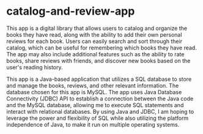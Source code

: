 # catalog-and-review-app
This app is a digital library that allows users to catalog and organize the books they have read, along with the ability to add their own personal reviews for each book. Users can easily search and sort through their catalog, which can be useful for remembering which books they have read. The app may also include additional features such as the ability to rate books, share reviews with friends, and discover new books based on the user's reading history.

This app is a Java-based application that utilizes a SQL database to store and manage the books, reviews, and other relevant information. The database chosen for this app is MySQL. The app uses Java Database Connectivity (JDBC) API to establish a connection between the Java code and the MySQL database, allowing me to execute SQL statements and interact with relational databases.
By using Java and JDBC, I am hoping to leverage the power and flexibility of SQL while also utilizing the platform independence of Java, to make it run on multiple operating systems. 
